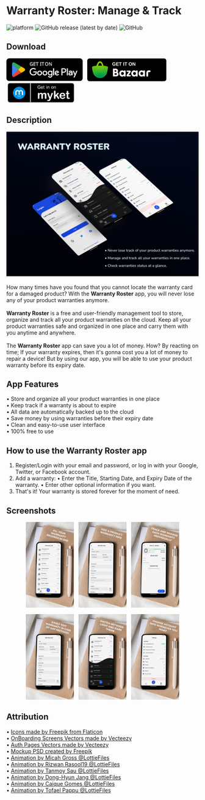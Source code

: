 # Warranty Roster: Manage & Track 
![platform](https://img.shields.io/badge/platform-android-success)&nbsp;![GitHub release (latest by date)](https://img.shields.io/github/v/release/WilliamGates99/WarrantyRoster)&nbsp;![GitHub](https://img.shields.io/github/license/WilliamGates99/WarrantyRoster)

## Download
<a href="https://play.google.com/store/apps/details?id=com.xeniac.warrantyroster_manager" target="_blank"><img alt="Get it on Google Play" height="60" align="center" src="/resources/badges/google-play-badge.svg"/></a>
&nbsp;
<a href="https://cafebazaar.ir/app/com.xeniac.warrantyroster_manager" target="_blank"><img alt="Get it on Bazaar" height="60" align="center" src="/resources/badges/cafebazaar-badge.svg"/></a>
&nbsp;
<a href="https://myket.ir/app/com.xeniac.warrantyroster_manager" target="_blank"><img alt="Get it on Bazaar" height="60" align="center" src="/resources/badges/myket-badge.svg"/></a>

## Description
![Feature Cover](/resources/feature-graphic.jpg)
</br></br>
How many times have you found that you cannot locate the warranty card for a damaged product? With the **Warranty Roster** app, you will never lose any of your product warranties anymore.
<br/><br/>
**Warranty Roster** is a free and user-friendly management tool to store, organize and track all your product warranties on the cloud.
Keep all your product warranties safe and organized in one place and carry them with you anytime and anywhere.
<br/><br/>
The **Warranty Roster** app can save you a lot of money. How? By reacting on time; If your warranty expires, then it's gonna cost you a lot of money to repair a device! But by using our app, you will be able to use your product warranty before its expiry date.

## App Features
• Store and organize all your product warranties in one place<br/>
• Keep track if a warranty is about to expire<br/>
• All data are automatically backed up to the cloud<br/>
• Save money by using warranties before their expiry date<br/>
• Clean and easy-to-use user interface<br/>
• 100% free to use

## How to use the Warranty Roster app
1. Register/Login with your email and password, or log in with your Google, Twitter, or Facebook account.
2. Add a warranty:
• Enter the Title, Starting Date, and Expiry Date of the warranty.
• Enter other optional information if you want.
3. That's it! Your warranty is stored forever for the moment of need.

## Screenshots
<p align="middle">
  <img src="/resources/warranties-list.jpg" width="25%"/>
  &nbsp;
  <img src="/resources/add-warranty.jpg" width="25%"/>
  &nbsp;
  <img src="/resources/warranty-details.jpg" width="25%"/>
</p>
<p align="middle">
  <img src="/resources/edit-warranty.jpg" width="25%"/>
  &nbsp;
  <img src="/resources/change-theme.jpg" width="25%"/>
  &nbsp;
  <img src="/resources/settings.jpg" width="25%"/>
</p>

## Attribution
• <a href="https://www.flaticon.com/authors/freepik" target="_blank">Icons made by Freepik from Flaticon</a><br/>
• <a href="https://www.vecteezy.com/members/doodervector" target="_blank">OnBoarding Screens Vectors made by Vecteezy</a><br/>
• <a href="https://www.vecteezy.com/members/doodervector" target="_blank">Auth Pages Vectors made by Vecteezy</a><br/>
• <a href="https://www.freepik.com" target="_blank">Mockup PSD created by Freepik</a><br/>
• <a href="https://lottiefiles.com/micah" target="_blank">Animation by Micah Gross @LottieFiles</a><br/>
• <a href="https://lottiefiles.com/rizwanrasool" target="_blank">Animation by Rizwan Rasool19 @LottieFiles</a><br/>
• <a href="https://lottiefiles.com/94vui9zw1d6qyf4f" target="_blank">Animation by Tanmoy Sau @LottieFiles</a><br/>
• <a href="https://lottiefiles.com/oapfudbf0jjefiva" target="_blank">Animation by Dong-Hyun Jang @LottieFiles</a><br/>
• <a href="https://lottiefiles.com/2n9lbecbiha1gb1m" target="_blank">Animation by Caique Gomes @LottieFiles</a><br/>
• <a href="https://lottiefiles.com/jxggcnjgoi" target="_blank">Animation by Tofael Pappu @LottieFiles</a><br/>

